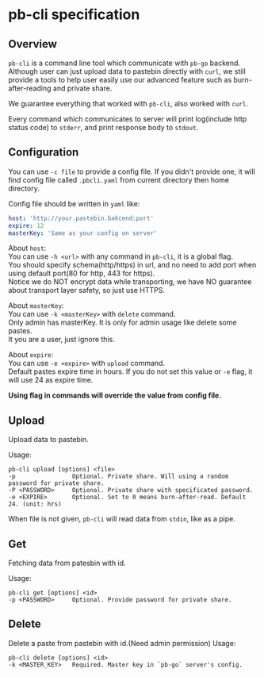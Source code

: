 # pb-cli specification

## Overview

`pb-cli` is a command line tool which communicate with `pb-go` backend. Although user can just upload data to pastebin directly with `curl`, we still provide a tools to help user easily use our advanced feature such as burn-after-reading and private share.

We guarantee everything that worked with `pb-cli`, also worked with `curl`.

Every command which communicates to server will print log(include http status code) to `stderr`, and print response body to `stdout`.

## Configuration

You can use `-c file` to provide a config file. If you didn't provide one, it will find config file called `.pbcli.yaml` from current directory then home directory.

Config file should be written in `yaml` like:

```yaml
host: 'http://your.pastebin.bakcend:port'
expire: 12
masterKey: 'Same as your config on server'
```

About `host`:  
You can use `-h <url>` with any command in `pb-cli`, it is a global flag.  
You should specify schema(http/https) in url, and no need to add port when using default port(80 for http, 443 for https).  
Notice we do NOT encrypt data while transporting, we have NO guarantee about transport layer safety, so just use HTTPS.

About `masterKey`:  
You can use `-k <masterKey>` with `delete` command.  
Only admin has masterKey. It is only for admin usage like delete some pastes.  
It you are a user, just ignore this.

About `expire`:  
You can use `-e <expire>` with `upload` command.  
Default pastes expire time in hours. If you do not set this value or `-e` flag, it will use 24 as expire time.

**Using flag in commands will override the value from config file.**

## Upload

Upload data to pastebin.

Usage:

```text
pb-cli upload [options] <file>
-p                Optional. Private share. Will using a random password for private share.
-P <PASSWORD>     Optional. Private share with specificated password.
-e <EXPIRE>       Optional. Set to 0 means burn-after-read. Default 24. (unit: hrs)
```

When file is not given, `pb-cli` will read data from `stdin`, like as a pipe.

## Get

Fetching data from patesbin with id.

Usage:

```text
pb-cli get [options] <id>
-p <PASSWORD>     Optional. Provide password for private share.
```

## Delete

Delete a paste from pastebin with id.(Need admin permission)
Usage:

```text
pb-cli delete [options] <id>
-k <MASTER_KEY>   Required. Master key in `pb-go` server's config.
```
